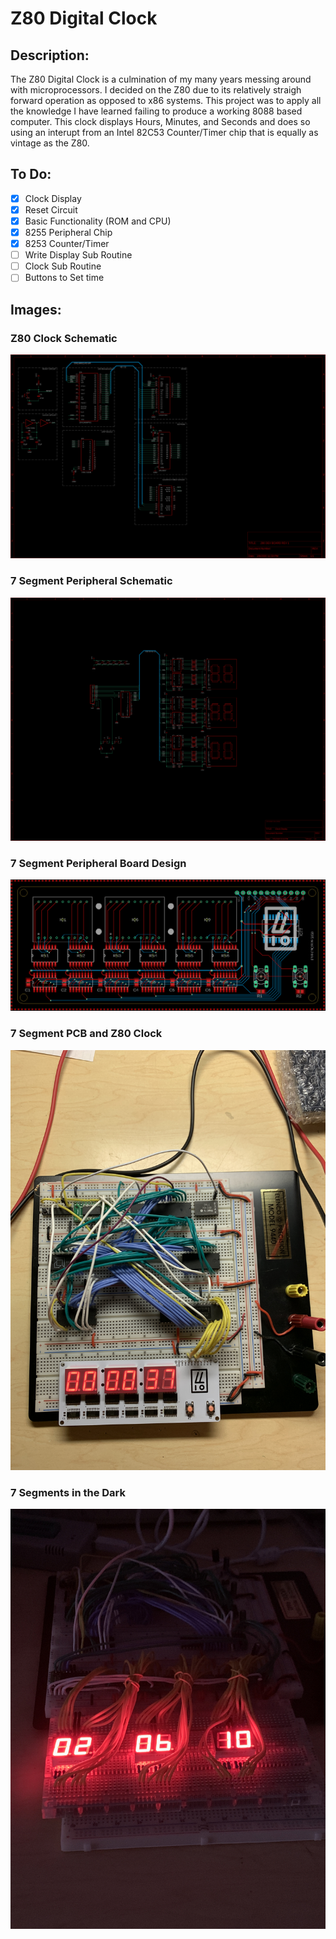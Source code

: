 # Z80 Digital Clock

## Description:
The Z80 Digital Clock is a culmination of my many years messing around with microprocessors. I decided on the Z80 due to its relatively straigh forward operation as opposed to x86 systems. This project was to apply all the knowledge I have learned failing to produce a working 8088 based computer. This clock displays Hours, Minutes, and Seconds and does so using an interupt from an Intel 82C53 Counter/Timer chip that is equally as vintage as the Z80.

## To Do: 
- [X] Clock Display
- [X] Reset Circuit
- [X] Basic Functionality (ROM and CPU)
- [X] 8255 Peripheral Chip
- [X] 8253 Counter/Timer
- [ ] Write Display Sub Routine
- [ ] Clock Sub Routine
- [ ] Buttons to Set time

## Images:

### Z80 Clock Schematic
![Image of Clock Schematic](https://raw.githubusercontent.com/Sandpiper131/Z80DigitalClock/master/Images/Z80%20Digital%20Clock%20Schematic.png)

### 7 Segment Peripheral Schematic
![Image of 7 Segment Peripheral Schematic](https://raw.githubusercontent.com/Sandpiper131/Z80DigitalClock/master/Images/Clock%20Display%20Schematic.png)

### 7 Segment Peripheral Board Design
![Image of 7 Sedment Peripheral PCB Design](https://raw.githubusercontent.com/Sandpiper131/Z80DigitalClock/master/Images/Clock%20Display%20Board.png)

### 7 Segment PCB and Z80 Clock
![Image of 7 Segment PCB and Z80 Clock](https://raw.githubusercontent.com/Sandpiper131/Z80DigitalClock/master/Images/Clock%20w%3A%20Display%20PCB%20(7%3A14%3A20).JPG)

### 7 Segments in the Dark
![Image of 7 Segments in the Dark](https://raw.githubusercontent.com/Sandpiper131/Z80DigitalClock/master/Images/7%20Segment%20at%20Night%20(4%3A5%3A20).JPG)
